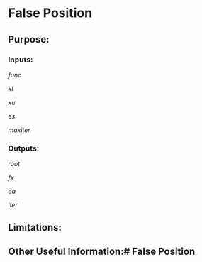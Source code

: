 # False Position



## Purpose:



### Inputs:

*func*

*xl*

*xu*

*es*

*maxiter*



### Outputs:

*root*

*fx*

*ea*

*iter*



## Limitations:



## Other Useful Information:# False Position
